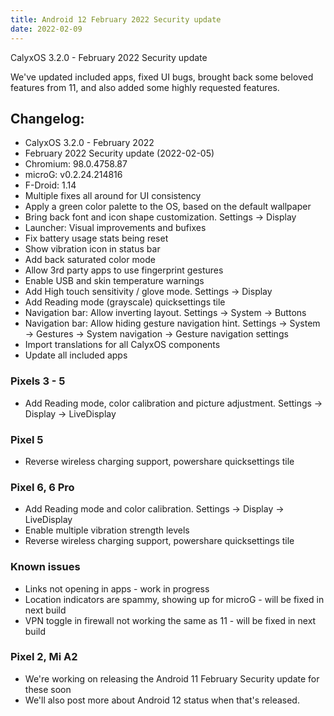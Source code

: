 ```yaml
---
title: Android 12 February 2022 Security update
date: 2022-02-09
---
```


CalyxOS 3.2.0 - February 2022 Security update

We've updated included apps, fixed UI bugs, brought back some beloved features from 11, and also added some highly requested features.

## Changelog:
* CalyxOS 3.2.0 - February 2022
* February 2022 Security update (2022-02-05)
* Chromium: 98.0.4758.87
* microG: v0.2.24.214816
* F-Droid: 1.14
* Multiple fixes all around for UI consistency
* Apply a green color palette to the OS, based on the default wallpaper
* Bring back font and icon shape customization. Settings -> Display
* Launcher: Visual improvements and bufixes
* Fix battery usage stats being reset
* Show vibration icon in status bar
* Add back saturated color mode
* Allow 3rd party apps to use fingerprint gestures
* Enable USB and skin temperature warnings
* Add High touch sensitivity / glove mode. Settings -> Display
* Add Reading mode (grayscale) quicksettings tile
* Navigation bar: Allow inverting layout. Settings -> System -> Buttons
* Navigation bar: Allow hiding gesture navigation hint. Settings -> System -> Gestures -> System navigation -> Gesture navigation settings
* Import translations for all CalyxOS components
* Update all included apps

### Pixels 3 - 5
* Add Reading mode, color calibration and picture adjustment. Settings -> Display -> LiveDisplay

### Pixel 5
* Reverse wireless charging support, powershare quicksettings tile

### Pixel 6, 6 Pro
* Add Reading mode and color calibration. Settings -> Display -> LiveDisplay
* Enable multiple vibration strength levels
* Reverse wireless charging support, powershare quicksettings tile

### Known issues
* Links not opening in apps - work in progress
* Location indicators are spammy, showing up for microG - will be fixed in next build
* VPN toggle in firewall not working the same as 11 - will be fixed in next build

### Pixel 2, Mi A2
* We're working on releasing the Android 11 February Security update for these soon
* We'll also post more about Android 12 status when that's released.
